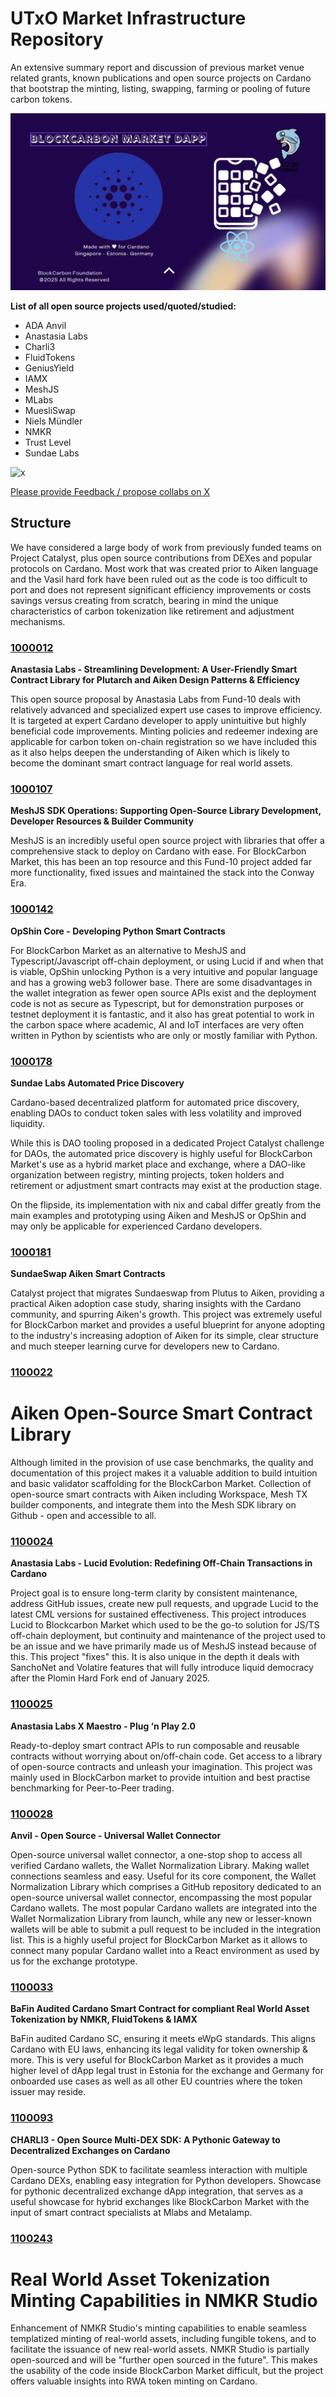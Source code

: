 # UTxO Market Infrastructure Repository 
An extensive summary report and discussion of previous market venue related grants, known publications and open source projects on Cardano that bootstrap the minting, listing, swapping, farming or pooling of future carbon tokens.

![DApp](https://github.com/BlockCarbon/market/blob/main/media/utxoDapp.jpg)

**List of all open source projects used/quoted/studied:**

* ADA Anvil
* Anastasia Labs
* Charli3
* FluidTokens
* GeniusYield
* IAMX
* MeshJS
* MLabs
* MuesliSwap
* Niels Mündler
* NMKR
* Trust Level
* Sundae Labs


![x](http://i.imgur.com/tXSoThF.png)

[Please provide Feedback / propose collabs on X](https://twitter.com/carbonblock)


## Structure

We have considered a large body of work from previously funded teams on Project Catalyst, plus open source contributions from DEXes and popular protocols on Cardano. Most work that was created prior to Aiken language and the Vasil hard fork have been ruled out as the code is too difficult to port and does not represent significant efficiency improvements or costs savings versus creating from scratch, bearing in mind the unique characteristics of carbon tokenization like retirement and adjustment mechanisms.

### [1000012](./1000012_aikenPatterns)

**Anastasia Labs - Streamlining Development: A User-Friendly Smart Contract Library for Plutarch and Aiken Design Patterns & Efficiency**

This open source proposal by Anastasia Labs from Fund-10 deals with relatively advanced and specialized expert use cases to improve efficiency. It is targeted at expert Cardano developer to apply unintuitive but highly beneficial code improvements. Minting policies and redeemer indexing are applicable for carbon token on-chain registration so we have included this as it also helps deepen the understanding of Aiken which is likely to become the dominant smart contract language for real world assets.

### [1000107](./1000107_meshJSsdk)

**MeshJS SDK Operations: Supporting Open-Source Library Development, Developer Resources & Builder Community**

MeshJS is an incredibly useful open source project with libraries that offer a comprehensive stack to deploy on Cardano with ease. For BlockCarbon Market, this has been an top resource and this Fund-10 project added far more functionality, fixed issues and maintained the stack into the Conway Era. 

### [1000142](./1000142_opshin)

**OpShin Core - Developing Python Smart Contracts**

For BlockCarbon Market as an alternative to MeshJS and Typescript/Javascript off-chain deployment, or using Lucid if and when that is viable, OpShin unlocking Python is a very intuitive and popular language and has a growing web3 follower base. There are some disadvantages in the wallet integration as fewer open source APIs exist and the deployment code is not as secure as Typescript, but for demonstration purposes or testnet deployment it is fantastic, and it also has great potential to work in the carbon space where academic, AI and IoT interfaces are very often written in Python by scientists who are only or mostly familiar with Python.

### [1000178](./1000178_priceDiscoverySundae)

**Sundae Labs Automated Price Discovery**

Cardano-based decentralized platform for automated price discovery, enabling DAOs to conduct token sales with less volatility and improved liquidity.

While this is DAO tooling proposed in a dedicated Project Catalyst challenge for DAOs, the automated price discovery is highly useful for BlockCarbon Market's use as a hybrid market place and exchange, where a DAO-like organization between registry, minting projects, token holders and retirement or adjustment smart contracts may exist at the production stage.

On the flipside, its implementation with nix and cabal differ greatly from the main examples and prototyping using Aiken and MeshJS or OpShin and may only be applicable for experienced Cardano developers.

### [1000181](./1000181_aikenSundae)

**SundaeSwap Aiken Smart Contracts**

Catalyst project that migrates Sundaeswap from Plutus to Aiken, providing a practical Aiken adoption case study, sharing insights with the Cardano community, and spurring Aiken's growth. This project was extremely useful for BlockCarbon market and provides a useful blueprint for anyone adopting to the industry's increasing adoption of Aiken for its simple, clear structure and much steeper learning curve for developers new to Cardano.

### [1100022](./1100022_aikenMeshJS)

# Aiken Open-Source Smart Contract Library

Although limited in the provision of use case benchmarks, the quality and documentation of this project makes it a valuable addition to build intuition and basic validator scaffolding for the BlockCarbon Market. Collection of open-source smart contracts with Aiken including Workspace, Mesh TX builder components, and integrate them into the Mesh SDK library on Github - open and accessible to all.

### [1100024](./1100024_lucidOffChain)

**Anastasia Labs - Lucid Evolution: Redefining Off-Chain Transactions in Cardano**

Project goal is to ensure long-term clarity by consistent maintenance, address GitHub issues, create new pull requests, and upgrade Lucid to the latest CML versions for sustained effectiveness. This project introduces Lucid to Blockcarbon Market which used to be the go-to solution for JS/TS off-chain deployment, but continuity and maintenance of the project used to be an issue and we have primarily made us of MeshJS instead because of this. This project "fixes" this. It is also unique in the depth it deals with SanchoNet and Volatire features that will fully introduce liquid democracy after the Plomin Hard Fork end of January 2025.

### [1100025](./11100025_maestro)

**Anastasia Labs X Maestro - Plug ‘n Play 2.0**

Ready-to-deploy smart contract APIs to run composable and reusable contracts without worrying about on/off-chain code. Get access to a library of open-source contracts and unleash your imagination. This project was mainly used in BlockCarbon market to provide intuition and best practise benchmarking for Peer-to-Peer trading.

### [1100028](./1100028_anvilWalletConnector)

**Anvil - Open Source - Universal Wallet Connector**

Open-source universal wallet connector, a one-stop shop to access all verified Cardano wallets, the Wallet Normalization Library. Making wallet connections seamless and easy. Useful for its core component, the Wallet Normalization Library which comprises a GitHub repository dedicated to an open-source universal wallet connector, encompassing the most popular Cardano wallets. The most popular Cardano wallets are integrated into the Wallet Normalization Library from launch, while any new or lesser-known wallets will be able to submit a pull request to be included in the integration list. This is a highly useful project for BlockCarbon Market as it allows to connect many popular Cardano wallet into a React environment as used by us for the exchange prototype.

### [1100033](./1100033_fluidBaFin)

**BaFin Audited Cardano Smart Contract for compliant Real World Asset Tokenization by NMKR, FluidTokens & IAMX**

BaFin audited Cardano SC, ensuring it meets eWpG standards. This aligns Cardano with EU laws, enhancing its legal validity for token ownership & more. This is very useful for BlockCarbon Market as it provides a much higher level of dApp legal trust in Estonia for the exchange and Germany for onboarded use cases as well as all other EU countries where the token issuer may reside.

### [1100093](./1100093_charli3DEXsdk)

**CHARLI3 - Open Source Multi-DEX SDK: A Pythonic Gateway to Decentralized Exchanges on Cardano**

Open-source Python SDK to facilitate seamless interaction with multiple Cardano DEXs, enabling easy integration for Python developers. Showcase for pythonic decentralized exchange dApp integration, that serves as a useful showcase for hybrid exchanges like BlockCarbon Market with the input of smart contract specialists at Mlabs and Metalamp.

### [1100243](./1100243_NMKRstudio)

# Real World Asset Tokenization Minting Capabilities in NMKR Studio

Enhancement of NMKR Studio's minting capabilities to enable seamless templatized minting of real-world assets, including fungible tokens, and to facilitate the issuance of new real-world assets. NMKR Studio is partially open-sourced and will be "further open sourced in the future". This makes the usability of the code inside BlockCarbon Market difficult, but the project offers valuable insights into RWA token minting on Cardano.
